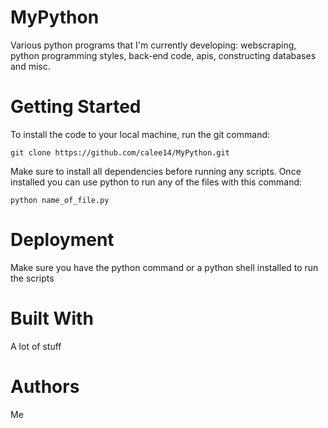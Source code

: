 # MyPython
Various python programs that I'm currently developing: webscraping, python programming styles, back-end code, apis, constructing databases and misc.

# Getting Started
To install the code to your local machine, run the git command:
```
git clone https://github.com/calee14/MyPython.git
```
Make sure to install all dependencies before running any scripts. Once installed you can use python to run any of the files with this command:
```
python name_of_file.py
```
# Deployment
Make sure you have the python command or a python shell installed to run the scripts

# Built With
A lot of stuff

# Authors
Me
